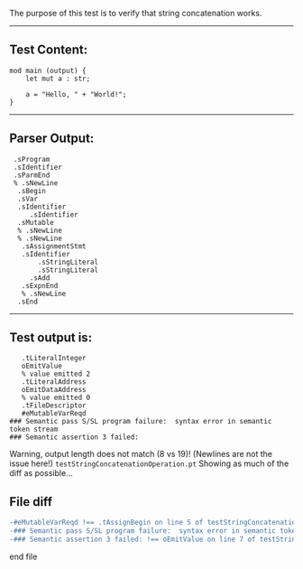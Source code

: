 The purpose of this test is to verify that string concatenation works.

-------------------------


Test Content: 
-------------------------
```
mod main (output) {
    let mut a : str;

    a = "Hello, " + "World!";
}
```
------------------------


Parser Output: 
-------------------------
```
 .sProgram
 .sIdentifier
 .sParmEnd
 % .sNewLine
  .sBegin
  .sVar
  .sIdentifier
     .sIdentifier
  .sMutable
  % .sNewLine
  % .sNewLine
   .sAssignmentStmt
   .sIdentifier
       .sStringLiteral
       .sStringLiteral
     .sAdd
   .sExpnEnd
   % .sNewLine
  .sEnd

```
------------------------

Test output is: 
-------------------------
```
   .tLiteralInteger
   oEmitValue
   % value emitted 2
   .tLiteralAddress
   oEmitDataAddress
   % value emitted 0
   .tFileDescriptor
   #eMutableVarReqd
### Semantic pass S/SL program failure:  syntax error in semantic token stream
### Semantic assertion 3 failed: 

```


Warning, output length does not match (8 vs 19)!  (Newlines are not the issue here!) `testStringConcatenationOperation.pt`
Showing as much of the diff as possible...

File diff
-------------------------
```diff
-#eMutableVarReqd !== .tAssignBegin on line 5 of testStringConcatenationOperation.pt
-### Semantic pass S/SL program failure:  syntax error in semantic token stream !== .tLiteralAddress on line 6 of testStringConcatenationOperation.pt
-### Semantic assertion 3 failed: !== oEmitValue on line 7 of testStringConcatenationOperation.pt

```
end file
